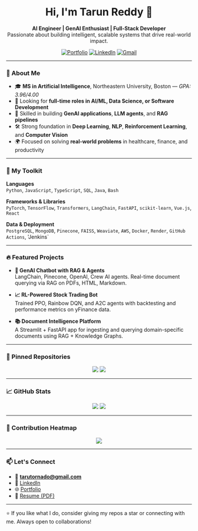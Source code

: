 <h1 align="center">Hi, I'm Tarun Reddy 👋</h1>

<p align="center">
  <strong>AI Engineer | GenAI Enthusiast | Full-Stack Developer</strong><br>
  Passionate about building intelligent, scalable systems that drive real-world impact.
</p>

<p align="center">
  <a href="https://tarunreddy77.github.io/portfolio/"><img src="https://img.shields.io/badge/Portfolio-000?style=for-the-badge&logo=github&logoColor=white" alt="Portfolio" /></a>
  <a href="https://www.linkedin.com/in/tarun-reddy"><img src="https://img.shields.io/badge/LinkedIn-blue?style=for-the-badge&logo=linkedin&logoColor=white" alt="LinkedIn" /></a>
  <a href="mailto:tarutornado@gmail.com"><img src="https://img.shields.io/badge/Gmail-D14836?style=for-the-badge&logo=gmail&logoColor=white" alt="Gmail" /></a>
</p>

---

### 🚀 About Me

- 🎓 **MS in Artificial Intelligence**, Northeastern University, Boston — *GPA: 3.96/4.00*
- 💼 Looking for **full-time roles in AI/ML, Data Science, or Software Development**
- 🤖 Skilled in building **GenAI applications**, **LLM agents**, and **RAG pipelines**
- 🛠️ Strong foundation in **Deep Learning**, **NLP**, **Reinforcement Learning**, and **Computer Vision**
- 🌍 Focused on solving **real-world problems** in healthcare, finance, and productivity

---

### 🧠 My Toolkit

**Languages**  
`Python`, `JavaScript`, `TypeScript`, `SQL`, `Java`, `Bash`

**Frameworks & Libraries**  
`PyTorch`, `TensorFlow`, `Transformers`, `LangChain`, `FastAPI`, `scikit-learn`, `Vue.js`, `React`

**Data & Deployment**  
`PostgreSQL`, `MongoDB`, `Pinecone`, `FAISS`, `Weaviate`, `AWS`, `Docker`, `Render`, `GitHub Actions`, 'Jenkins`

---

### 🔥 Featured Projects

- **🧠 GenAI Chatbot with RAG & Agents**  
  LangChain, Pinecone, OpenAI, Crew AI agents. Real-time document querying via RAG on PDFs, HTML, Markdown.

- **📈 RL-Powered Stock Trading Bot**  
  Trained PPO, Rainbow DQN, and A2C agents with backtesting and performance metrics on yFinance data.

- **📚 Document Intelligence Platform**  
  A Streamlit + FastAPI app for ingesting and querying domain-specific documents using RAG + Knowledge Graphs.

---

### 📌 Pinned Repositories

<p align="center">
  <a href="https://github.com/TarunReddy77/rag-backend"><img src="https://github-readme-stats.vercel.app/api/pin/?username=TarunReddy77&repo=rag-chatbot&theme=default" /></a>
  <a href="https://github.com/TarunReddy77/stock-rl-trading"><img src="https://github-readme-stats.vercel.app/api/pin/?username=TarunReddy77&repo=stock-rl-trading&theme=default" /></a>
</p>

---

### 📈 GitHub Stats

<p align="center">
  <img src="https://github-readme-stats.vercel.app/api?username=TarunReddy77&show_icons=true&theme=default" />
  <img src="https://github-readme-stats.vercel.app/api/top-langs/?username=TarunReddy77&layout=compact&theme=default" />
</p>

---

### 🌱 Contribution Heatmap

<p align="center">
  <img src=["https://github-readme-streak-stats.herokuapp.com/?user=TarunReddy77&theme=default"](https://github-readme-streak-stats.herokuapp.com/?user=TarunReddy77&theme=tokyonight) />
</p>

---

### 📫 Let's Connect

- 📧 **tarutornado@gmail.com**
- 🔗 [LinkedIn](https://www.linkedin.com/in/tarun-reddy)
- 🌐 [Portfolio](https://tarunreddy77.github.io/my-portfolio/)
- 📄 [Resume (PDF)](https://tarunreddy77.github.io/my-portfolio/static/media/TarunReddy_Resume.pdf)

---

⭐️ If you like what I do, consider giving my repos a star or connecting with me. Always open to collaborations!


<!---
TarunReddy77/TarunReddy77 is a ✨ special ✨ repository because its `README.md` (this file) appears on your GitHub profile.
You can click the Preview link to take a look at your changes.
--->
